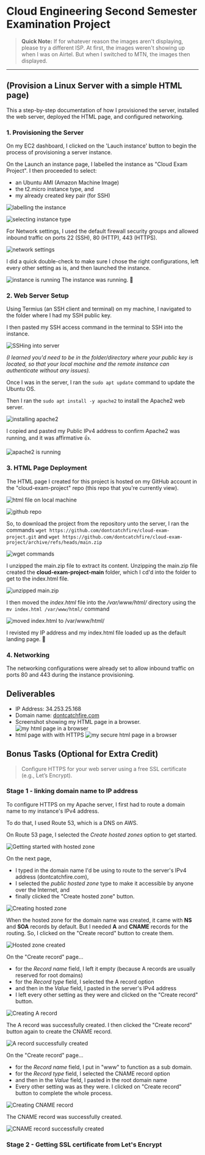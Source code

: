 # Cloud Engineering Second Semester Examination Project

> **Quick Note:** If for whatever reason the images aren't displaying, please try a different ISP. At first, the images weren't showing up when I was on Airtel. But when I switched to MTN, the images then displayed. 
---

## (Provision a Linux Server with a simple HTML page)

This a step-by-step documentation of how I provisioned the server, installed the web server, deployed the HTML page, and configured networking.

### 1. Provisioning the Server
On my EC2 dashboard, I clicked on the 'Lauch instance' button to begin the process of provisioning a server instance.

On the Launch an instance page, I labelled the instance as "Cloud Exam Project". I then proceeded to select:
- an Ubuntu AMI (Amazon Machine Image)
- the t2.micro instance type, and 
- my already created key pair (for SSH)

![labelling the instance](/images/CEP%20-%201.png)

![selecting instance type](images/CEP%20-%202.png)

For Network settings, I used the default firewall security groups and allowed inbound traffic on ports 22 (SSH), 80 (HTTP), 443 (HTTPS).

![network settings](images/CEP%20-%203.png)

I did a quick double-check to make sure I chose the right configurations, left every other setting as is, and then launched the instance.

![instance is running](images/CEP%20-%204.png)
The instance was running. 🥳

### 2. Web Server Setup
Using Termius (an SSH client and terminal) on my machine, I navigated to the folder where I had my SSH public key.

I then pasted my SSH access command in the terminal to SSH into the instance.

![SSHing into server](images/CEP%20-%206.png)

_(I learned you'd need to be in the folder/directory where your public key is located, so that your local machine and the remote instance can authenticate without any issues)._

Once I was in the server, I ran the `sudo apt update` command to update the Ubuntu OS.

Then I ran the `sudo apt install -y apache2` to install the Apache2 web server.

![installing apache2](images/CEP%20-%20installing%20apache2.png)

I copied and pasted my Public IPv4 address to confirm Apache2 was running, and it was affirmative 👍.

![apache2 is running](images/CEP%20-%20apache2%20is%20running.png)

### 3. HTML Page Deployment
The HTML page I created for this project is hosted on my GitHub account in the "cloud-exam-project" repo (this repo that you're currently view). 

![html file on local machine](images/CEP%20-%208.png)

![github repo](images/CEP%20-%209.png)

So, to download the project from the repository unto the server, I ran the commands 
`wget https://github.com/dontcatchfire/cloud-exam-project.git` and `wget https://github.com/dontcatchfire/cloud-exam-project/archive/refs/heads/main.zip`

![wget commands](images/CEP%20-%20wget%20commands.png)

I unzipped the main.zip file to extract its content. Unzipping the main.zip file created the **cloud-exam-project-main** folder, which  I cd'd into the folder to get to the index.html file.

![unzipped main.zip](images/CEP%20-%2010.png)

I then moved the *index.html* file into the */var/www/html/* directory using the `mv index.html /var/www/html/` command 

![moved index.html to /var/www/html/](images/CEP%20-%2012.png)

I revisted my IP address and my index.html file loaded up as the default landing page. 🙌

### 4. Networking
The networking configurations were already set to allow inbound traffic on ports 80 and 443 during the instance provisioning. 

## Deliverables 
* IP Address: 34.253.25.168
* Domain name: [dontcatchfire.com](https://dontcatchfire.com)
* Screenshot showing my HTML page in a browser.
![my html page in a browser](/images/my%20html%20page%20in%20a%20browser.png "html page without https and domain")
* html page with with HTTPS 
![my secure html page in a browser](images/secure%20html%20page.png "html page with https and domain")

## Bonus Tasks (Optional for Extra Credit)

> Configure HTTPS for your web server using a free SSL certificate (e.g., Let’s Encrypt).

### Stage 1 - linking domain name to IP address

To configure HTTPS on my Apache server, I first had to route a domain name to my instance's IPv4 address.

To do that, I used Route 53, which is a DNS on AWS.

On Route 53 page, I selected the *Create hosted zones* option to get started.

![Getting started with hosted zone](images/creating%20hosted%20zone%201.png "Getting started with hosted zone")

On the next page, 
- I typed in the domain name I'd be using to route to the server's IPv4 address (dontcatchfire.com), 
- I selected the *public hosted zone* type to make it accessible by anyone over the Internet, and 
- finally clicked the "Create hosted zone" button. 

![Creating hosted zone](/images/creating%20hosted%20zone%202.png "Creating hosted zone")

When the hosted zone for the domain name was created, it came with **NS** and **SOA** records by default. But I needed **A** and **CNAME** records for the routing. So, I clicked on the "Create record" button to create them.

![Hosted zone created](images/hosted%20zone%201.png "Hosted zone created")

On the "Create record" page... 
- for the *Record name* field, I left it empty (because A records are usually reserved for root domains) 
- for the *Record type* field, I selected the A record option 
- and then in the *Value* field, I pasted in the server's IPv4 address
- I left every other setting as they were and clicked on the "Create record" button.

![Creating A record](images/hosted%20zone%202.png "Creating A record")

The A record was successfully created. I then clicked the "Create record" button again to create the CNAME record. 

![A record successfully created](images/hosted%20zone%203.png "A record successfully created")

On the "Create record" page... 
- for the *Record name* field, I put in "www" to function as a sub domain.
- for the *Record type* field, I selected the CNAME record option 
- and then in the *Value* field, I pasted in the root domain name
- Every other setting was as they were. I clicked on "Create record" button to complete the whole process.

![Creating CNAME record](images/hosted%20zone%204.png "Creating CNAME record")

The CNAME record was successfully created.

![CNAME record successfully created](images/hosted%20zone%205.png "CNAME record successfully created")

### Stage 2 - Getting SSL certificate from Let's Encrypt